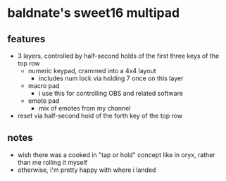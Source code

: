 # baldnate's sweet16 multipad

## features

- 3 layers, controlled by half-second holds of the first three keys of the top row
  - numeric keypad, crammed into a 4x4 layout
    - includes num lock via holding 7 once on this layer
  - macro pad
    - i use this for controlling OBS and related software
  - emote pad
    - mix of emotes from my channel
- reset via half-second hold of the forth key of the top row

## notes

- wish there was a cooked in "tap or hold" concept like in oryx, rather than me rolling it myself
- otherwise, i'm pretty happy with where i landed